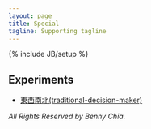 ```yaml
---
layout: page
title: Special
tagline: Supporting tagline
---
```

{% include JB/setup %}

<h2>Experiments</h2>
<ul class="posts">
    <li><a href="http://bennychia.com/traditional-decision-maker" target="_blank">東西南北(traditional-decision-maker)</a></li>
</ul>

*All Rights Reserved by Benny Chia.*